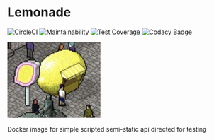 Lemonade
========

[![CircleCI](https://dl.circleci.com/status-badge/img/gh/darthjee/lemonade/tree/main.svg?style=svg)](https://dl.circleci.com/status-badge/redirect/gh/darthjee/lemonade/tree/main)
[![Maintainability](https://api.codeclimate.com/v1/badges/b3cdd2262d470f104e3f/maintainability)](https://codeclimate.com/github/darthjee/lemonade/maintainability)
[![Test Coverage](https://api.codeclimate.com/v1/badges/b3cdd2262d470f104e3f/test_coverage)](https://codeclimate.com/github/darthjee/lemonade/test_coverage)
[![Codacy Badge](https://app.codacy.com/project/badge/Grade/bc6210eb87534fa1bd245ab0d3341a02)](https://www.codacy.com/gh/darthjee/lemonade/dashboard?utm_source=github.com&amp;utm_medium=referral&amp;utm_content=darthjee/lemonade&amp;utm_campaign=Badge_Grade)

![lemonade](https://raw.githubusercontent.com/darthjee/lemonade/main/lemonade.png)

Docker image for simple scripted semi-static api directed for testing
